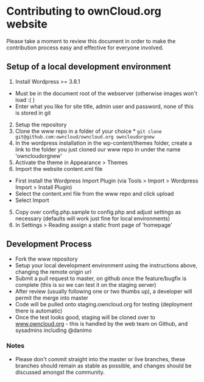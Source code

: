 # Contributing to ownCloud.org website

Please take a moment to review this document in order to make the contribution
process easy and effective for everyone involved.

## Setup of a local development environment

1. Install Wordpress >= 3.8.1
  * Must be in the document root of the webserver (otherwise images won't load :( )
  * Enter what you like for site title, admin user and password, none of this is stored in git
2. Setup the repository
  1. Clone the www repo in a folder of your choice
    * `git clone git@github.com:owncloud/owncloud.org owncloudorgnew`
  2. In the wordpress installation in the wp-content/themes folder, create a link to the folder you just cloned our www repo in under the name 'owncloudorgnew'
3. Activate the theme in Appearance > Themes
4. Import the website content.xml file
  * First install the Wordpress Import Plugin (via Tools > Import > Wordpress Import > Install Plugin)
  * Select the content.xml file from the www repo and click upload
  * Select Import
5. Copy over config.php.sample to config.php and adjust settings as necessary (defaults will work just fine for local environments)
6. In Settings > Reading assign a static front page of 'homepage'

## Development Process

* Fork the www repository
* Setup your local development environment using the instructions above, changing the remote origin url
* Submit a pull request to master, on github once the feature/bugfix is complete (this is so we can test it on the staging server)
* After review (usually following one or two thumbs up), a developer will permit the merge into master
* Code will be pulled onto staging.owncloud.org for testing (deployment there is automatic)
* Once the test looks good, staging will be cloned over to www.owncloud.org - this is handled by the web team on Github, and sysadmins including @danimo 

### Notes

* Please don't commit straight into the master or live branches, these branches should remain as stable as possible, and changes should be discussed amongst the community.
